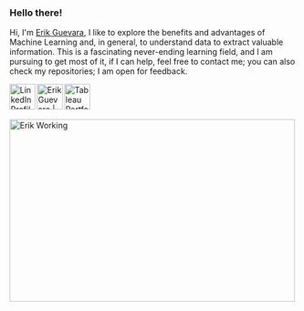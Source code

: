 ### Hello there!

Hi, I'm [Erik Guevara](https://www.linkedin.com/in/guevara-erik), I like to explore the benefits and advantages of Machine Learning and, in general, to understand data to extract valuable information. This is a fascinating never-ending learning field, and I am pursuing to get most of it, if I can help, feel free to contact me; you can also check my repositories; I am open for feedback.

<a href="https://www.linkedin.com/in/guevara-erik" target="_blank">
  <img align="left" alt="LinkedIn Profile" width="45px" src="https://raw.githubusercontent.com/peterthehan/peterthehan/master/assets/linkedin.svg" />
</a>

<a href="https://eportfolio.mygreatlearning.com/erik-antonio-guevara-merino" target="_blank">
  <img align="left" alt="Erik Guevara | Academic ePortfolio" width="45px" src="https://upload.wikimedia.org/wikipedia/commons/thumb/c/c3/License_icon-mit.svg/1200px-License_icon-mit.svg.png" />
</a>

<a href="https://public.tableau.com/app/profile/erik.guevara" target="_blank">
  <img align="left" alt="Tableau Portfolio" width="45px" src="https://cdn.worldvectorlogo.com/logos/tableau-software.svg" />
</a>

<br />
<p>&nbsp;

<p>
  <img align="center" alt="Erik Working" src="https://github.com/abhisheknaiidu/abhisheknaiidu/blob/master/code.gif?raw=true" width="500" height="320" />

<!--END_SECTION:waka-->
